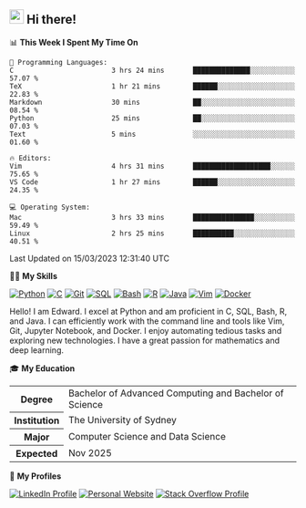 ## <a href="#"><img src="https://media.giphy.com/media/hvRJCLFzcasrR4ia7z/giphy.gif" width="25px" height="25px"></a> Hi there!

<!--START_SECTION:waka-->
📊 **This Week I Spent My Time On** 

```text
💬 Programming Languages: 
C                        3 hrs 24 mins       ██████████████░░░░░░░░░░░   57.07 % 
TeX                      1 hr 21 mins        ██████░░░░░░░░░░░░░░░░░░░   22.83 % 
Markdown                 30 mins             ██░░░░░░░░░░░░░░░░░░░░░░░   08.54 % 
Python                   25 mins             ██░░░░░░░░░░░░░░░░░░░░░░░   07.03 % 
Text                     5 mins              ░░░░░░░░░░░░░░░░░░░░░░░░░   01.60 % 

🔥 Editors: 
Vim                      4 hrs 31 mins       ███████████████████░░░░░░   75.65 % 
VS Code                  1 hr 27 mins        ██████░░░░░░░░░░░░░░░░░░░   24.35 % 

💻 Operating System: 
Mac                      3 hrs 33 mins       ███████████████░░░░░░░░░░   59.49 % 
Linux                    2 hrs 25 mins       ██████████░░░░░░░░░░░░░░░   40.51 % 
```


 Last Updated on 15/03/2023 12:31:40 UTC
<!--END_SECTION:waka-->

💪🏻 **My Skills**

[![Python](https://img.shields.io/badge/-Python-yellow?style=flat-square&logo=Python)](#)
[![C     ](https://img.shields.io/badge/-C-blue?style=flat-square&logo=C)](#)
[![Git   ](https://img.shields.io/badge/-Git-grey?style=flat-square&logo=Git)](#)
[![SQL   ](https://img.shields.io/badge/-SQL-grey?style=flat-square&logo=SQLite)](#)
[![Bash  ](https://img.shields.io/badge/-Bash-grey?style=flat-square&logo=GNU-Bash)](#)
[![R     ](https://img.shields.io/badge/-R-grey?style=flat-square&logo=R)](#)
[![Java  ](https://img.shields.io/badge/-Java-grey?style=flat-square&logo=OpenJDK)](#)
[![Vim   ](https://img.shields.io/badge/-Vim-grey?style=flat-square&logo=Vim)](#)
[![Docker](https://img.shields.io/badge/-Docker-grey?style=flat-square&logo=Docker)](#)

Hello! I am Edward. I excel at Python and am proficient in C, SQL, Bash, R, and
Java. I can efficiently work with the command line and tools like Vim, Git,
Jupyter Notebook, and Docker. I enjoy automating tedious tasks and exploring new
technologies. I have a great passion for mathematics and deep learning.

🎓 **My Education**

<table>
<tr>
    <th>Degree</th>
    <td>Bachelor of Advanced Computing and Bachelor of Science</td>
</tr>
<tr>
    <th>Institution</th>
    <td>The University of Sydney</td>
</tr>
<tr>
    <th>Major</th>
    <td>Computer Science and Data Science</td>
</tr>
<tr>
    <th>Expected</th>
    <td>Nov 2025</td>
</tr>
</table>

🔗 **My Profiles**

[![LinkedIn Profile](https://img.shields.io/badge/-LinkedIn-blue?style=social&logo=LinkedIn)](https://www.linkedin.com/in/edward-ji)
[![Personal Website](https://img.shields.io/badge/-Personal%20Website-blue?style=social&logo=Bootstrap)](https://edwardji.dev)
[![Stack Overflow Profile](https://img.shields.io/badge/-Stack%20Overflow-blue?style=social&logo=StackOverflow)](https://stackoverflow.com/users/11658924)
